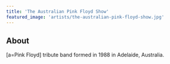```yaml
---
title: 'The Australian Pink Floyd Show'
featured_image: 'artists/the-australian-pink-floyd-show.jpg'
---
```


## About

[a=Pink Floyd] tribute band formed in 1988 in Adelaide, Australia.
